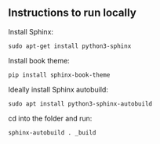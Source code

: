 ## Instructions to run locally

Install Sphinx:

```
sudo apt-get install python3-sphinx
```

Install book theme:

```
pip install sphinx-book-theme
```

Ideally install Sphinx autobuild:

```
sudo apt install python3-sphinx-autobuild
```

cd into the folder and run:

```
sphinx-autobuild . _build
```
